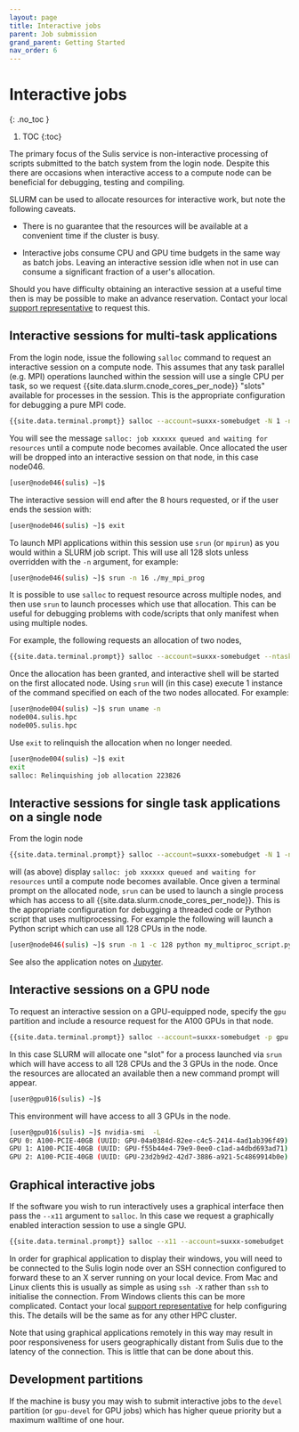 ```yaml
---
layout: page
title: Interactive jobs
parent: Job submission
grand_parent: Getting Started
nav_order: 6
---
```


# Interactive jobs
{: .no_toc }

1. TOC
{:toc}

The primary focus of the Sulis service is non-interactive processing of scripts submitted to the batch system from the login node. Despite this there are occasions when interactive access to a compute node can be beneficial for debugging, testing and compiling.  

SLURM can be used to allocate resources for interactive work, but note the following caveats.

- There is no guarantee that the resources will be available at a convenient time if the cluster is busy. 

- Interactive jobs consume CPU and GPU time budgets in the same way as batch jobs. Leaving an interactive session idle when not in use can consume a significant fraction of a user's allocation.

Should you have difficulty obtaining an interactive session at a useful time then is may be possible to make an advance reservation. Contact your local [support representative](../../support) to request this.

## Interactive sessions for multi-task applications

From the login node, issue the following `salloc` command to request an interactive session on a compute node. This assumes that any task parallel (e.g. MPI) operations launched within the session will use a single CPU per task, so we request {{site.data.slurm.cnode_cores_per_node}} "slots" available for processes in the session. This is the appropriate configuration for debugging a pure MPI code.

```bash
{{site.data.terminal.prompt}} salloc --account=suxxx-somebudget -N 1 -n 128 --mem-per-cpu={{site.data.slurm.cnode_ram_per_core}} --time=8:00:00
```

You will see the message `salloc: job xxxxxx queued and waiting for resources` until a compute node becomes available.
Once allocated the user will be dropped into an interactive session on that node, in this case node046. 

```bash
[user@node046(sulis) ~]$ 
```

The interactive session will end after the 8 hours requested, or if the user ends the session with:

```bash
[user@node046(sulis) ~]$ exit
```

To launch MPI applications within this session use `srun` (or `mpirun`) as you would within a SLURM job script. This will use all 128 slots unless overridden with the `-n` argument, for example:

```bash
[user@node046(sulis) ~]$ srun -n 16 ./my_mpi_prog
```

It is possible to use `salloc` to request resource across multiple nodes, and then use `srun` to launch processes which use that allocation. This can be useful for debugging problems with code/scripts that only manifest when using multiple nodes.

For example, the following requests an allocation of two nodes, 

```bash
{{site.data.terminal.prompt}} salloc --account=suxxx-somebudget --ntasks-per-node=1 --cpus-per-task=128 --mem-per-cpu={{site.data.slurm.cnode_ram_per_core}} --nodes=2 --time=00:15:00 
```

Once the allocation has been granted, and interactive shell will be started on the first allocated node. Using `srun` will (in this case) execute 1 instance of the command specified on each of the two nodes allocated. For example:

```bash
[user@node004(sulis) ~]$ srun uname -n 
node004.sulis.hpc
node005.sulis.hpc
```

Use `exit` to relinquish the allocation when no longer needed.

```bash
[user@node004(sulis) ~]$ exit
exit
salloc: Relinquishing job allocation 223826
```

## Interactive sessions for single task applications on a single node

From the login node

```bash
{{site.data.terminal.prompt}} salloc --account=suxxx-somebudget -N 1 -n 1 -c 128 --mem-per-cpu={{site.data.slurm.cnode_ram_per_core}} --time=8:00:00
```

will (as above) display `salloc: job xxxxxx queued and waiting for resources` until a compute node becomes available. Once given a terminal prompt on the allocated node, `srun` can be used to launch a single process which has access to all {{site.data.slurm.cnode_cores_per_node}}. This is the appropriate configuration for debugging a threaded code or Python script that uses multiprocessing. For example the following will launch a Python script which can use all 128 CPUs in the node.

```bash
[user@node046(sulis) ~]$ srun -n 1 -c 128 python my_multiproc_script.py
```

See also the application notes on [Jupyter](../../appnotes/jupyter).

## Interactive sessions on a GPU node

To request an interactive session on a GPU-equipped node, specify the `gpu` partition and include a resource request for the A100 GPUs in that node.

```bash
{{site.data.terminal.prompt}} salloc --account=suxxx-somebudget -p gpu -N 1 -n 1 -c 128 --mem-per-cpu={{site.data.slurm.cnode_ram_per_core}} --gres=gpu:{{site.data.slurm.gpunode_gpu_gres_name}}:3 --time=8:00:00
```

In this case SLURM will allocate one "slot" for a process launched via `srun`  which will have access to all 128 CPUs and the 3 GPUs in the node. Once the resources are allocated an available then a new command prompt will appear. 

```bash
[user@gpu016(sulis) ~]$
```

This environment will have access to all 3 GPUs in the node.
```bash
[user@gpu016(sulis) ~]$ nvidia-smi  -L              
GPU 0: A100-PCIE-40GB (UUID: GPU-04a0384d-82ee-c4c5-2414-4ad1ab396f49)
GPU 1: A100-PCIE-40GB (UUID: GPU-f55b44e4-79e9-0ee0-c1ad-a4dbd693ad71)
GPU 2: A100-PCIE-40GB (UUID: GPU-23d2b9d2-42d7-3886-a921-5c4869914b0e)
```

## Graphical interactive jobs

If the software you wish to run interactively uses a graphical interface then pass the `--x11` argument to `salloc`. In this case
we request a graphically enabled interaction session to use a single GPU.

```bash
{{site.data.terminal.prompt}} salloc --x11 --account=suxxx-somebudget -p gpu -N 1 -n 1 -c 42 --mem-per-cpu={{site.data.slurm.cnode_ram_per_core}} --gres=gpu:{{site.data.slurm.gpunode_gpu_gres_name}}:1 --time=2:00:00
```

In order for graphical application to display their windows, you will need to be connected to the Sulis login node
over an SSH connection configured to forward these to an X server running on your local device. From Mac and Linux
clients this is usually as simple as using `ssh -X` rather than `ssh` to initialise the connection. From Windows clients
this can be more complicated. Contact your local [support representative](../../support) for help configuring this. The
details will be the same as for any other HPC cluster.

Note that using graphical applications remotely in this way may result in poor responsiveness for users geographically
distant from Sulis due to the latency of the connection. This is little that can be done about this.

## Development partitions

If the machine is busy you may wish to submit interactive jobs to the `devel` partition (or `gpu-devel` for GPU jobs) which has higher queue priority but a maximum walltime of one hour. 

